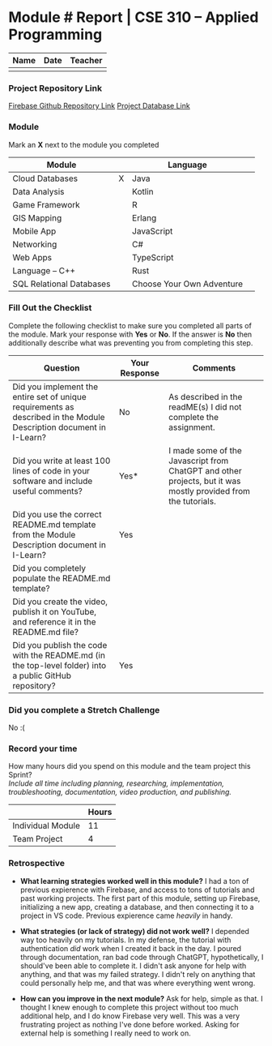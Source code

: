 # Module #<!-- Insert Module Number --> Report | CSE 310 – Applied Programming

|Name|Date|Teacher|
|-|-|-|
| | | |

### Project Repository Link
[Firebase Github Repository Link](https://github.com/AquaSlime66/Module-4---Total-Firebase.git)
[Project Database Link](https://workinghabitdemo.web.app./projects.html)

### Module
Mark an **X** next to the module you completed

|Module                   | |Language                  | |
|-------------------------|-|--------------------------|-|
|Cloud Databases          | X| Java                     | |
|Data Analysis            | | Kotlin                   | |
|Game Framework           | | R                        | |
|GIS Mapping              | | Erlang                   | |
|Mobile App               | | JavaScript               | |
|Networking               | | C#                       | |
|Web Apps                 | | TypeScript               | |
|Language – C++           | | Rust                     | |
|SQL Relational Databases | |Choose Your Own Adventure | |

### Fill Out the Checklist
Complete the following checklist to make sure you completed all parts of the module.  Mark your response with **Yes** or **No**.  If the answer is **No** then additionally describe what was preventing you from completing this step.

|Question                                                                                         |Your Response|Comments|
|--------------------------------------------------------------------------------------------------------------------|-|-|
|Did you implement the entire set of unique requirements as described in the Module Description document in I-Learn? |No | As described in the readME(s) I did not complete the assignment.|
|Did you write at least 100 lines of code in your software and include useful comments?                              |Yes*    | I made some of the Javascript from ChatGPT and other projects, but it was mostly provided from the tutorials. |
|Did you use the correct README.md template from the Module Description document in I-Learn?                         | Yes| |
|Did you completely populate the README.md template?                                                                 | | |
|Did you create the video, publish it on YouTube, and reference it in the README.md file?                            | | |
|Did you publish the code with the README.md (in the top-level folder) into a public GitHub repository?              | Yes| |
 

### Did you complete a Stretch Challenge 
No :(


### Record your time
How many hours did you spend on this module and the team project this Sprint?  
*Include all time including planning, researching, implementation, troubleshooting, documentation, video production, and publishing.*

|              |Hours|
|------------------|-|
|Individual Module | 11|
|Team Project      | 4|

### Retrospective
- **What learning strategies worked well in this module?**
  I had a ton of previous expierence with Firebase, and access to tons of tutorials and past working projects. The first part of this module, setting up Firebase, initializing a new app, creating a database, and then connecting it to a project in VS code. Previous expierence came *heavily* in handy.

- **What strategies (or lack of strategy) did not work well?**
  I depended way too heavily on my tutorials. In my defense, the tutorial with authentication *did* work when I created it back in the day. I poured through documentation, ran bad code through ChatGPT, hypothetically, I should've been able to complete it. I didn't ask anyone for help with anything, and that was my failed strategy. I didn't rely on anything that could personally help me, and that was where everything went wrong.

- **How can you improve in the next module?**
  Ask for help, simple as that. I thought I knew enough to complete this project without too much additional help, and I do know Firebase very well. This was a very frustrating project as nothing I've done before worked. Asking for external help is something I really need to work on.
  


<!-- Create this Markdown to a PDF and submit it. In visual studio code you can convert this to a pdf with any one of the extensions. -->

